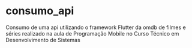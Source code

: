 # consumo_api

Consumo de uma api utilizando o framework Flutter da omdb de filmes e séries realizado na aula de Programação Mobile no Curso Técnico em Desenvolvimento de Sistemas
